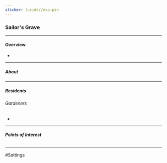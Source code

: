 ```yaml
---
sticker: lucide//map-pin
---
```

### Sailor's Grave 
---
#### Overview
- 

----
##### About




---
##### Residents

###### Gardeners
- 


---
##### Points of Interest

###### 


---
#Settings 


